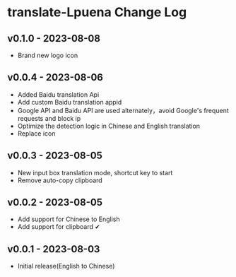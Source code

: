 # translate-Lpuena Change Log

## v0.1.0 - 2023-08-08
- Brand new logo icon

## v0.0.4 - 2023-08-06
- Added Baidu translation Api
- Add custom Baidu translation appid
- Google API and Baidu API are used alternately，avoid Google's frequent requests and block ip
- Optimize the detection logic in Chinese and English translation
- Replace icon

## v0.0.3 - 2023-08-05
- New input box translation mode, shortcut key to start
- Remove auto-copy clipboard

## v0.0.2 - 2023-08-05
- Add support for Chinese to English
- Add support for clipboard  ✔

## v0.0.1 - 2023-08-03
- Initial release(English to Chinese)
